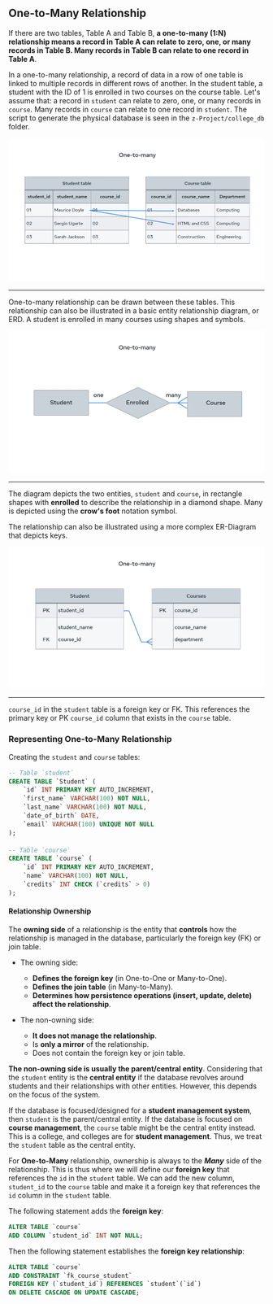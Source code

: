 ## **One-to-Many Relationship**

If there are two tables, Table A and Table B, **a one-to-many (1:N) relationship means a record in Table A can relate to zero, one, or many records in Table B. Many records in Table B can relate to one record in Table A**.

In a one-to-many relationship, a record of data in a row of one table is linked to multiple records in different rows of another. In the student table, a student with the ID of 1 is enrolled in two courses on the course table. Let's assume that: a record in `student` can relate to zero, one, or many records in `course`. Many records in `course` can relate to one record in `student`. The script to generate the physical database is seen in the `z-Project/college_db` folder.

<img alt="image" src="img_002.png" width="100%" height="50%"/>

---

One-to-many relationship can be drawn between these tables. This relationship can also be illustrated in a basic entity relationship diagram, or ERD. A student is enrolled in many courses using shapes and symbols.

<img alt="image" src="img_003.png" width="100%" height="50%"/>

---

The diagram depicts the two entities, `student` and `course`, in rectangle shapes with **enrolled** to describe the relationship in a diamond shape. Many is depicted using the **crow's foot** notation symbol.

The relationship can also be illustrated using a more complex ER-Diagram that depicts keys.

<img alt="image" src="img_004.png" width="100%" height="50%"/>

---

`course_id` in the `student` table is a foreign key or FK. This references the primary key or PK `course_id` column that exists in the `course` table.

### **Representing One-to-Many Relationship**

Creating the `student` and `course` tables:

```sql
-- Table `student`
CREATE TABLE `Student` (
    `id` INT PRIMARY KEY AUTO_INCREMENT,
    `first_name` VARCHAR(100) NOT NULL,
    `last_name` VARCHAR(100) NOT NULL,
    `date_of_birth` DATE,
    `email` VARCHAR(100) UNIQUE NOT NULL
);

-- Table `course`
CREATE TABLE `course` (
    `id` INT PRIMARY KEY AUTO_INCREMENT,
    `name` VARCHAR(100) NOT NULL,
    `credits` INT CHECK (`credits` > 0)
);
```

#### **Relationship Ownership**

The **owning side** of a relationship is the entity that **controls** how the relationship is managed in the database, particularly the foreign key (FK) or join table.

- The owning side:
  - **Defines the foreign key** (in One-to-One or Many-to-One).
  - **Defines the join table** (in Many-to-Many).
  - **Determines how persistence operations (insert, update, delete) affect the relationship**.

- The non-owning side:
  - **It does not manage the relationship**.
  - Is **only a mirror** of the relationship.
  - Does not contain the foreign key or join table.

**The non-owning side is usually the parent/central entity**. Considering that the `student` entity is the **central entity** if the database revolves around students and their relationships with other entities. However, this depends on the focus of the system.

If the database is focused/designed for a **student management system**, then `student` is the parent/central entity. If the database is focused on **course management**, the `course` table might be the central entity instead. This is a college, and colleges are for **student management**. Thus, we treat the `student` table as the central entity.

For **One-to-Many** relationship, ownership is always to the ***Many*** side of the relationship. This is thus where we will define our **foreign key** that references the `id` in the `student` table. We can add the new column, `student_id` to the `course` table and make it a foreign key that references the `id` column in the `student` table.

The following statement adds the **foreign key**:

```sql
ALTER TABLE `course`
ADD COLUMN `student_id` INT NOT NULL;
```

Then the following statement establishes the **foreign key relationship**:

```sql
ALTER TABLE `course`
ADD CONSTRAINT `fk_course_student` 
FOREIGN KEY (`student_id`) REFERENCES `student`(`id`) 
ON DELETE CASCADE ON UPDATE CASCADE;
```
